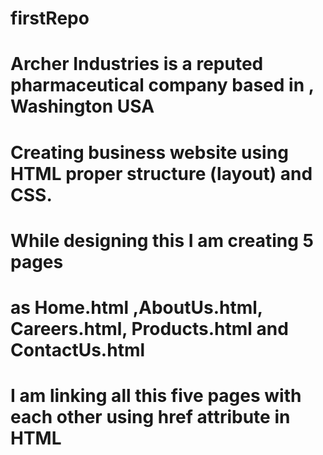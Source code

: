 # firstRepo
# Archer Industries is a reputed pharmaceutical company based in , Washington USA
# Creating business website using HTML proper structure (layout) and CSS.
# While designing this I am creating 5 pages 
# as Home.html ,AboutUs.html, Careers.html, Products.html and ContactUs.html
# I am linking all this five pages with each other using href attribute in HTML 
